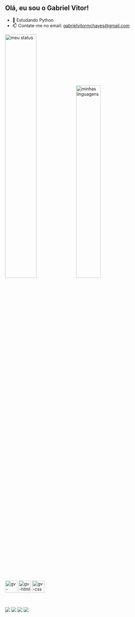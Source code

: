 ## Olá, eu sou o Gabriel Vitor!

- 🌱 Estudando Python 
- 📫 Contate-me no email: gabrielvitormchaves@gmail.com

<div>
  <img alt="meu status" heigh="160px" width="45%" src="https://github-readme-stats.vercel.app/api?username=gabrielvitorm&show_icons=true&theme=dark"/>
  <img alt="minhas linguagens" heigh="160px" width="40%" src="https://github-readme-stats.vercel.app/api/top-langs/?username=gabrielvitorm&layout=compact&theme=dark"/>
</div>
<div style="display: inline_block"><br>
  <img align="center" alt="gv-python" height="40" widht="40" src="https://cdn.jsdelivr.net/gh/devicons/devicon@latest/icons/python/python-original.svg" />
  <img align="center" alt="gv-html" height="40" widht="40" src="https://cdn.jsdelivr.net/gh/devicons/devicon@latest/icons/html5/html5-original.svg" />
  <img align="center" alt="gv-css" height="40" widht="40" src="https://cdn.jsdelivr.net/gh/devicons/devicon@latest/icons/css3/css3-plain-wordmark.svg" />
</div><br>

  ##
 
<div> 
  <a href="https://instagram.com/_gabrielvitorm" target="_blank"><img src="https://img.shields.io/badge/-Instagram-%23E4405F?style=for-the-badge&logo=instagram&logoColor=white" target="_blank"></a>
 <a href="https://discord.gg/wagxzStdcR" target="_blank"><img src="https://img.shields.io/badge/Discord-7289DA?style=for-the-badge&logo=discord&logoColor=white" target="_blank"></a> 
  <a href = "mailto:gabrielvitormchaves@gmail.com"><img src="https://img.shields.io/badge/-Gmail-%23333?style=for-the-badge&logo=gmail&logoColor=white" target="_blank"></a>
  <a href="https://www.linkedin.com/in/gabriel-chaves-111b252a7/" target="_blank"><img src="https://img.shields.io/badge/-LinkedIn-%230077B5?style=for-the-badge&logo=linkedin&logoColor=white" target="_blank"></a> 
  
</div>

